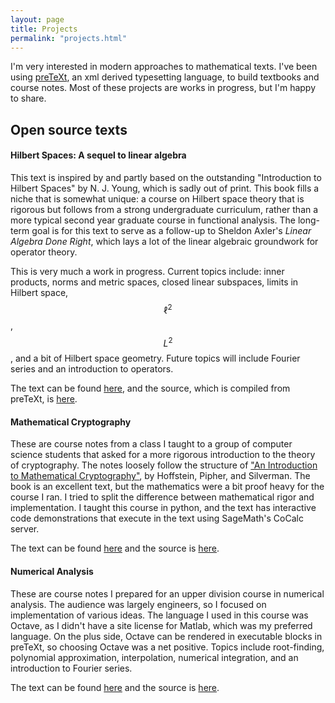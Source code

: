 ```yaml
---
layout: page
title: Projects
permalink: "projects.html"
---
```


I'm very interested in modern approaches to mathematical texts. I've been using [preTeXt][1], an xml derived typesetting language, to build textbooks and course notes. Most of these projects are works in progress, but I'm happy to share.

## Open source texts

#### Hilbert Spaces: A sequel to linear algebra

This text is inspired by and partly based on the outstanding "Introduction to Hilbert Spaces" by N. J. Young, which is sadly out of print. This book fills a niche that is somewhat unique: a course on Hilbert space theory that is rigorous but follows from a strong undergraduate curriculum, rather than a more typical second year graduate course in functional analysis. The long-term goal is for this text to serve as a follow-up to Sheldon Axler's _Linear Algebra Done Right_, which lays a lot of the linear algebraic groundwork for operator theory.

This is very much a work in progress. Current topics include: inner products, norms and metric spaces, closed linear subspaces, limits in Hilbert space, $$\ell^2$$, $$L^2$$, and a bit of Hilbert space geometry. Future topics will include Fourier series and an introduction to operators.

The text can be found [here][2], and the source, which is compiled from preTeXt, is [here][3].


#### Mathematical Cryptography

These are course notes from a class I taught to a group of computer science students that asked for a more rigorous introduction to the theory of cryptography. The notes loosely follow the structure of ["An Introduction to Mathematical Cryptography"][4], by Hoffstein, Pipher, and Silverman. The book is an excellent text, but the mathematics were a bit proof heavy for the course I ran. I tried to split the difference between mathematical rigor and implementation. I taught this course in python, and the text has interactive code demonstrations that execute in the text using SageMath's CoCalc server.

The text can be found [here][5] and the source is [here][6].

#### Numerical Analysis

These are course notes I prepared for an upper division course in numerical analysis. The audience was largely engineers, so I focused on implementation of various ideas. The language I used in this course was Octave, as I didn't have a site license for Matlab, which was my preferred language. On the plus side, Octave can be rendered in executable blocks in preTeXt, so choosing Octave was a net positive. Topics include root-finding, polynomial approximation, interpolation, numerical integration, and an introduction to Fourier series.

The text can be found [here][7] and the source is [here][8].

[1]:<https://pretextbook.org/>
[2]:<https://rtullydo.github.io/hilbert/hilbert.html>
[3]:<https://github.com/rtullydo/hilbert>
[4]:<https://www.math.brown.edu/~jhs/MathCryptoHome.html>
[5]:<https://rtullydo.github.io/cryptography-notes/cryptography.html>
[6]:<https://github.com/rtullydo/cryptography-notes>
[7]:<https://rtullydo.github.io/numerical-analysis-unh/minimal.html>
[8]:<https://github.com/rtullydo/numerical-analysis-unh>